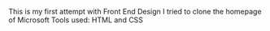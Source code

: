 This is my first attempt with Front End Design
I tried to clone the homepage of Microsoft
Tools used: HTML and CSS
